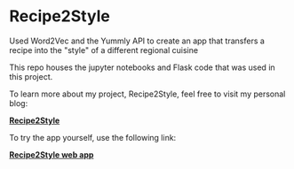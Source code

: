 # Recipe2Style
Used Word2Vec and the Yummly API to create an app that transfers a recipe into the "style" of a different regional cuisine

This repo houses the jupyter notebooks and Flask code that was used in this project.

To learn more about my project, Recipe2Style, feel free to visit my personal blog:

**[Recipe2Style](https://ankhoudary12.github.io//Recipe2Style-Cuisine-Style-Transfer/)**

To try the app yourself, use the following link:

**[Recipe2Style web app](http://recipe-2-style.us-east-1.elasticbeanstalk.com/)**
